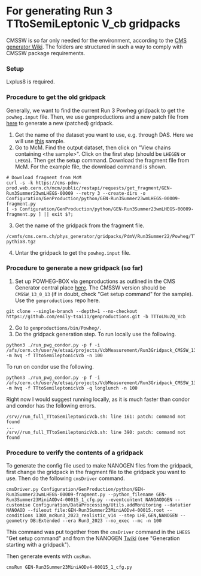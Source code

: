 # For generating Run 3 TTtoSemiLeptonic V_cb gridpacks

CMSSW is so far only needed for the environment, according to the [CMS generator Wiki](https://cms-gen.gitbook.io/cms-generator-central-place/how-to-produce-gridpacks/powheg-box). The folders are structured in such a way to comply with CMSSW package requirements.

### Setup

Lxplus8 is required.

### Procedure to get the old gridpack

Generally, we want to find the current Run 3 Powheg gridpack to get the `powheg.input` file. Then, we use genproductions and a new patch file from [here](https://indico.cern.ch/event/1354206/contributions/5704525/attachments/2774287/4834467/Top_MP_INSEOK_231218.pdf) to generate a new (patched) gridpack.

1. Get the name of the dataset you want to use, e.g. through DAS. Here we will use [this](https://cmsweb.cern.ch/das/request?input=dataset%3D%2FTTtoLNu2Q_TuneCP5_13p6TeV_powheg-pythia8%2FRun3Summer23MiniAODv4-130X_mcRun3_2023_realistic_v14-v2%2FMINIAODSIM&instance=prod/global) sample.
2. Go to McM. Find the output dataset, then click on "View chains containing \<the sample\>". Click on the first step (should be `LHEGEN` or `LHEGS`). Then get the setup command. Download the fragment file from McM. For the example file, the download command is shown.
```
# Download fragment from McM
curl -s -k https://cms-pdmv-prod.web.cern.ch/mcm/public/restapi/requests/get_fragment/GEN-Run3Summer23wmLHEGS-00009 --retry 3 --create-dirs -o Configuration/GenProduction/python/GEN-Run3Summer23wmLHEGS-00009-fragment.py
[ -s Configuration/GenProduction/python/GEN-Run3Summer23wmLHEGS-00009-fragment.py ] || exit $?;
```
3. Get the name of the gridpack from the fragment file.
```
/cvmfs/cms.cern.ch/phys_generator/gridpacks/PdmV/Run3Summer22/Powheg/TT/hvq_slc7_amd64_gcc10_CMSSW_12_4_8_TTtoLNu2Q_powheg-pythia8.tgz
```
4. Untar the gridpack to get the `powheg.input` file.

### Procedure to generate a new gridpack (so far)

1. Set up POWHEG-BOX via genproductions as outlined in the CMS Generator central place [here](https://cms-gen.gitbook.io/cms-generator-central-place/how-to-produce-gridpacks/powheg-box). The CMSSW version should be `CMSSW_13_0_13` (if in doubt, check "Get setup command" for the sample). Use the `genproductions` repo here.
```
git clone --single-branch --depth=1 --no-checkout https://github.com/emily-tsai11/genproductions.git -b TTToLNu2Q_Vcb
```
2. Go to `genproductions/bin/Powheg/`.
3. Do the gridpack generation step. To run locally use the following.
```
python3 ./run_pwg_condor.py -p f -i /afs/cern.ch/user/e/etsai/projects/VcbMeasurement/Run3Gridpack_CMSSW_13_0_13/src/TTtoSemiLeptonicVcb/TTtoSemiLeptonicVcb/test/powheg.input -m hvq -f TTtoSemileptonicVcb -n 100
```
To run on condor use the following.
```
python3 ./run_pwg_condor.py -p f -i /afs/cern.ch/user/e/etsai/projects/VcbMeasurement/Run3Gridpack_CMSSW_13_0_13/src/TTtoSemiLeptonicVcb/TTtoSemiLeptonicVcb/test/powheg.input -m hvq -f TTtoSemileptonicVcb -q longlunch -n 100
```
Right now I would suggest running locally, as it is much faster than condor and condor has the following errors.
```
/srv//run_full_TTtoSemileptonicVcb.sh: line 161: patch: command not found
...
/srv//run_full_TTtoSemileptonicVcb.sh: line 390: patch: command not found
```

### Procedure to verify the contents of a gridpack

To generate the config file used to make NANOGEN files from the gridpack, first change the gridpack in the fragment file to the gridpack you want to use. Then do the following `cmsDriver` command.
```
cmsDriver.py Configuration/GenProduction/python/GEN-Run3Summer23wmLHEGS-00009-fragment.py --python_filename GEN-Run3Summer23MiniAODv4-00015_1_cfg.py --eventcontent NANOAODGEN --customise Configuration/DataProcessing/Utils.addMonitoring --datatier NANOAOD --fileout file:GEN-Run3Summer23MiniAODv4-00015.root --conditions 130X_mcRun3_2023_realistic_v14 --step LHE,GEN,NANOGEN --geometry DB:Extended --era Run3_2023 --no_exec --mc -n 100
```
This command was put together from the `cmsDriver` command in the `LHEGS` "Get setup command" and from the NANOGEN [Twiki](https://twiki.cern.ch/twiki/bin/viewauth/CMS/NanoGen) (see "Generation starting with a gridpack").

Then generate events with `cmsRun`.
```
cmsRun GEN-Run3Summer23MiniAODv4-00015_1_cfg.py
```
